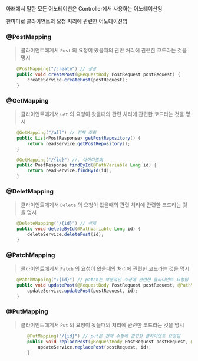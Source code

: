 아래에서 말한 모든 어노테이션은 Controller에서 사용하는 어노테이션임

한마디로 클라이언트의 요청 처리에 관련한 어노테이션임

### @PostMapping

> 클라이언트에게서 `Post` 의 요청이 왔을때의 관련 처리에 관련한 코드라는 것을 명시

```java
    @PostMapping("/create") // 생성
    public void createPost(@RequestBody PostRequest postRequest) {
        createService.createPost(postRequest);
    }
```

### @GetMapping

> 클라이언트에게서 `Get` 의 요청이 왔을때의 관련 처리에 관련한 코드라는 것을 명시

```java
    @GetMapping("/all") // 전체 조회
    public List<PostResponse> getPostRepository() {
        return readService.getPostRepository();
    }

    @GetMapping("/{id}") //. 아이디조회
    public PostResponse findById(@PathVariable Long id) {
        return readService.findById(id);
    }
```

### @DeletMapping

> 클라이언트에게서 `Delete` 의 요청이 왔을때의 관련 처리에 관련한 코드라는 것을 명시

```java
    @DeleteMapping("/{id}") // 삭제
    public void deleteById(@PathVariable Long id) {
        deleteService.deletePost(id);
    }
```

### @PatchMapping

> 클라이언트에게서 `Patch` 의 요청이 왔을때의 처리에 관련한 코드라는 것을 명시

```java
    @PatchMapping("/{id}") // patch는 부분적인 수정에 관련한 클라이언트 요청임
    public void updatePost(@RequestBody PostRequest postRequest, @PathVariable Long id) {
        updateService.updatePost(postRequest, id);
    }
```

### @PutMapping

> 클라이언트에게서 `Put` 의 요청이 왔을때의 처리에 관련한 코드라는 것을 명시

```java
		@PutMapping("/{id}") // put은 전체 수정에 관련한 클라이언트 요청임
		public void replacePost(@RequestBody PostRequest postRequest, @PathVariable Long id) {
		    updateService.replacePost(postRequest, id);
		}
```